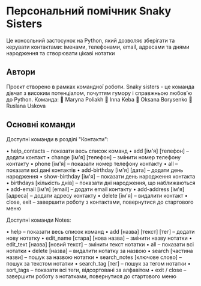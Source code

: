 # Персональний помічник Snaky Sisters

Це консольний застосунок на Python, який дозволяє зберігати та керувати контактами: іменами, телефонами, email, адресами та днями народження та створювати цікаві нотатки 

## Автори
Проєкт створено в рамках командної роботи.
Snaky sisters - це команда дівчат з високим потенціалом, почуттям гумору і справжньою любов’ю до Python.
Команда:
🐍 Maryna Poliakh
🐍 Inna Keba
🐍 Oksana Borysenko
🐍 Ruslana Uskova

## Основні команди
Доступні команди в розділі "Контакти":
 
• help_contacts               – показати весь список команд
• add [ім'я] [телефон]        – додати контакт
• change [ім'я] [телефон]     – змінити номер телефону контакту
• phone [ім'я]                – показати номер телефону контакту
• all                         – показати всі дані контактів
• add-birthday [ім'я] [дата]  – додати день народження
• show-birthday [ім'я]        – показати день народження контакта
• birthdays [кількість днів]  – показати дні народження, що наближаються
• add-email [ім'я] [email]    – додати email контакту
• add-address [ім'я] [адреса] – додати адресу контакту
• delete [ім'я]               – видалити контакт
• close, exit                 – завершити роботу з контактами, повернутися до стартового меню

Доступні команди Notes:

• help                             – показати весь список команд
• add [назва] [текст] [тег]        – додати нову нотатку
• edit_name [стара] [нова назва]   – змінити назву нотатки
• edit_text [назва] [новий текст]  – змінити текст нотатки
• all                              – показати всі нотатки
• delete [назва]                   – видалити нотатку за назвою
• search [частина назви]           – пошук за назвою нотатки
• search_notes [ключове слово]     – пошук за текстом нотатки
• search_tag [тег]                 – пошук за тегом нотатки
• sort_tags                        – показати всі теги, відсортовані за алфавітом
• exit / close                     – завершити роботу з нотатками, повернутися до стартового меню

